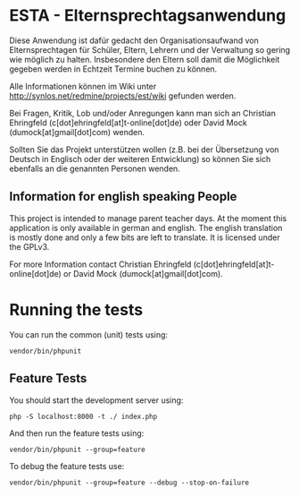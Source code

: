 ESTA - Elternsprechtagsanwendung
================================

Diese Anwendung ist dafür gedacht den Organisationsaufwand von Elternsprechtagen für Schüler, Eltern, Lehrern und der Verwaltung so gering wie möglich zu halten. Insbesondere den Eltern soll damit die Möglichkeit gegeben werden in Echtzeit Termine buchen zu können.

Alle Informationen können im Wiki unter http://synlos.net/redmine/projects/est/wiki gefunden werden.

Bei Fragen, Kritik, Lob und/oder Anregungen kann man sich an Christian Ehringfeld (c[dot]ehringfeld[at]t-online[dot]de) oder David Mock (dumock[at]gmail[dot]com) wenden.

Sollten Sie das Projekt unterstützen wollen (z.B. bei der Übersetzung von Deutsch in Englisch oder der weiteren Entwicklung) so können Sie sich ebenfalls an die genannten Personen wenden.


Information for english speaking People
---------------------------------------

This project is intended to manage parent teacher days. At the moment this application is  only available in german and english. The english translation is mostly done and only a few bits are left to translate. It is licensed under the GPLv3.

For more Information contact Christian Ehringfeld (c[dot]ehringfeld[at]t-online[dot]de) or David Mock (dumock[at]gmail[dot]com).

# Running the tests

You can run the common (unit) tests using:

    vendor/bin/phpunit

## Feature Tests

You should start the development server using:

    php -S localhost:8000 -t ./ index.php

And then run the feature tests using:

    vendor/bin/phpunit --group=feature

To debug the feature tests use:

    vendor/bin/phpunit --group=feature --debug --stop-on-failure

